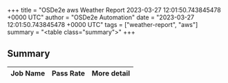 +++
title = "OSDe2e aws Weather Report 2023-03-27 12:01:50.743845478 +0000 UTC"
author = "OSDe2e Automation"
date = "2023-03-27 12:01:50.743845478 +0000 UTC"
tags = ["weather-report", "aws"]
summary = "<table class=\"summary\"></table>"
+++
## Summary

| Job Name | Pass Rate | More detail |
|----------|-----------|-------------|




